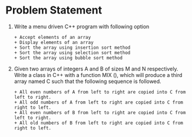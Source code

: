 # Problem Statement

1. Write a menu driven C++ program with following option

   ```
   + Accept elements of an array
   + Display elements of an array
   + Sort the array using insertion sort method
   + Sort the array using selection sort method
   + Sort the array using bubble sort method
2.  Given two arrays of integers A and B of sizes M and N respectively. Write a class in C++ with a function MIX (), which will produce a third array named C such that the following sequence is followed. 

    ```
    + All even numbers of A from left to right are copied into C from left to right. 
    + All odd numbers of A from left to right are copied into C from right to left. 
    + All even numbers of B from left to right are copied into C from left to right. 
    + All old numbers of B from left to right are copied into C from right to left.
